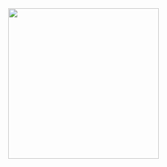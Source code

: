 
<div style="text-align: center">
<img src="https://github.com/user-attachments/assets/7848ea1b-49e4-4ae6-969e-fd5835321d76" height="300"/>
</div>
<!--
**Emeryli/Emeryli** is a ✨ _special_ ✨ repository because its `README.md` (this file) appears on your GitHub profile.

Here are some ideas to get you started:

- 🔭 I’m currently working on ...
- 🌱 I’m currently learning ...
- 👯 I’m looking to collaborate on ...
- 🤔 I’m looking for help with ...
- 💬 Ask me about ...
- 📫 How to reach me: ...
- 😄 Pronouns: ...
- ⚡ Fun fact: ...
-->

